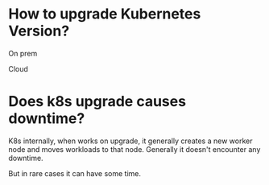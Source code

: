# How to upgrade Kubernetes Version?
On prem

Cloud

# Does k8s upgrade causes downtime?

K8s internally, when works on upgrade, it generally creates a new worker node and moves workloads to that node.
Generally it doesn't encounter any downtime.

But in rare cases it can have some time.